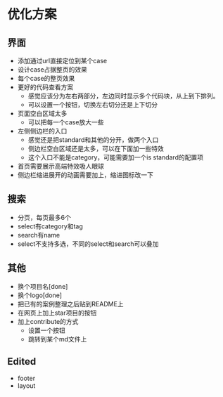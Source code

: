 # 优化方案

## 界面

- 添加通过url直接定位到某个case
- 设计case占据整页的效果
- 每个case的整页效果
- 更好的代码查看方案
  - 感觉应该分为左右两部分，左边同时显示多个代码块，从上到下排列。
  - 可以设置一个按钮，切换左右切分还是上下切分
- 页面空白区域太多
  - 可以把每一个case放大一些
- 左侧侧边栏的入口
  - 感觉还是把standard和其他的分开，做两个入口
  - 侧边栏空白区域还是太多，可以在下面加一些特效
  - 这个入口不能是category，可能需要加一个is standard的配置项
- 首页需要展示高端特效吸人眼球
- 侧边栏缩进展开的动画需要加上，缩进图标改一下

## 搜索

- 分页，每页最多6个
- select有category和tag
- search有name
- select不支持多选，不同的select和search可以叠加

## 其他

- 换个项目名[done]
- 换个logo[done]
- 把已有的案例整理之后贴到README上
- 在网页上加上star项目的按钮
- 加上contribute的方式
  - 设置一个按钮
  - 跳转到某个md文件上

## Edited

- footer
- layout
